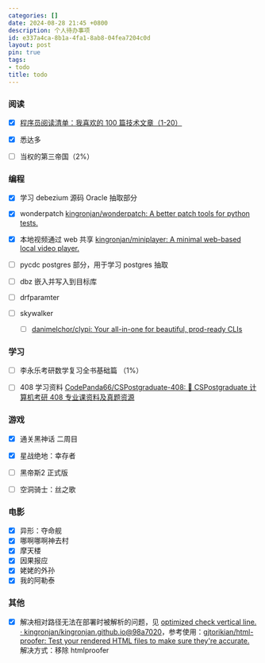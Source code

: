 ```yaml
---
categories: []
date: 2024-08-28 21:45 +0800
description: 个人待办事项
id: e337a4ca-8b1a-4fa1-8ab8-04fea7204c0d
layout: post
pin: true
tags:
- todo
title: todo
---
```


### 阅读

- [x] [程序员阅读清单：我喜欢的 100 篇技术文章（1-20）](https://mp.weixin.qq.com/s/9I5HNB6WJWouhblcMOsR_g)
- [x] 悉达多
- [ ] 当权的第三帝国（2%）



### 编程

- [x] 学习 debezium 源码 Oracle 抽取部分 

- [x] wonderpatch [kingronjan/wonderpatch: A better patch tools for python tests.](https://github.com/kingronjan/wonderpatch)

- [x] 本地视频通过 web 共享 [kingronjan/miniplayer: A minimal web-based local video player.](https://github.com/kingronjan/miniplayer)

- [ ] pycdc postgres 部分，用于学习 postgres 抽取

- [ ] dbz 嵌入并写入到目标库

- [ ] drfparamter

- [ ] skywalker

  - [ ] [danimelchor/clypi: Your all-in-one for beautiful, prod-ready CLIs](https://github.com/danimelchor/clypi)
  
  

### 学习

- [ ] 李永乐考研数学复习全书基础篇 （1%）
- [ ] 408 学习资料 [CodePanda66/CSPostgraduate-408: 💯 CSPostgraduate 计算机考研 408 专业课资料及真题资源](https://github.com/CodePanda66/CSPostgraduate-408)



### 游戏

- [x] 通关黑神话  二周目
- [x] 星战绝地：幸存者
- [ ] 黑帝斯2 正式版
- [ ] 空洞骑士：丝之歌



### 电影

- [x] 异形：夺命舰
- [x] 哪啊哪啊神去村
- [x] 摩天楼
- [x] 因果报应
- [x] 姥姥的外孙
- [x] 我的阿勒泰

### 其他

- [x] 解决相对路径无法在部署时被解析的问题，见 [optimized check vertical line. · kingronjan/kingronjan.github.io@98a7020](https://github.com/kingronjan/kingronjan.github.io/actions/runs/10809298067/job/29984099791)，参考使用：[gjtorikian/html-proofer: Test your rendered HTML files to make sure they're accurate.](https://github.com/gjtorikian/html-proofer#using-with-jekyll) 解决方式：移除 htmlproofer